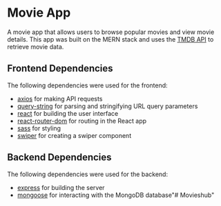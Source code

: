 # Movie App

A movie app that allows users to browse popular movies and view movie details. This app was built on the MERN stack and uses the [TMDB API](https://www.themoviedb.org/documentation/api) to retrieve movie data.

## Frontend Dependencies

The following dependencies were used for the frontend:

- [axios](https://github.com/axios/axios) for making API requests
- [query-string](https://github.com/sindresorhus/query-string) for parsing and stringifying URL query parameters
- [react](https://reactjs.org/) for building the user interface
- [react-router-dom](https://github.com/ReactTraining/react-router/tree/master/packages/react-router-dom) for routing in the React app
- [sass](https://sass-lang.com/) for styling
- [swiper](https://swiperjs.com/) for creating a swiper component

## Backend Dependencies

The following dependencies were used for the backend:

- [express](https://expressjs.com/) for building the server
- [mongoose](https://mongoosejs.com/) for interacting with the MongoDB database"# Movieshub" 
